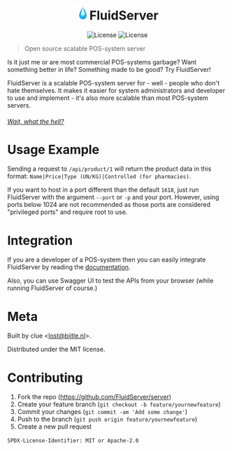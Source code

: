 <p align="center">

<h1 align="center"><img src="data/favicon.png" width="30px" alt="Icon" title="Icon">FluidServer</h1>

<p align="center">
<img src="https://img.shields.io/badge/license-MIT-green" alt="License" title="License" >
<img src="https://img.shields.io/badge/license-Apache-blue" alt="License" title="License" >
</p>

</p>

> Open source scalable POS-system server

Is it just me or are most commercial POS-systems garbage? Want something better in life? Something made to be good? Try FluidServer!

FluidServer is a scalable POS-system server for - well - people who don't hate themselves. It makes it easier for system administrators and developer to use and implement - it's also more scalable than most POS-system servers.
###### [Wait, what the hell?](https://gist.github.com/fgclue/67781ee2f4d3a218d8ca22e4e1024bc5)

<!--
# Installation
## Windows

Go to `fs.biitle.nl` and click on <button style="background-color: #19b4fe; border: 0px solid black; border-radius: 3px; padding: 3px 6px; color: white;">Download FluidServer</button>.

Open the installer and follow the steps, after that, you can run FluidServer.

## Linux (and Mac)
Run `curl fs.biitle.nl/install.sh | bash` to install FluidServer, follow the steps and run FluidServer from where you installed it to.

## Installerless
Clone the git repo by typing `git clone https://github.com/fgclue/fluidserver` and run the `make install`. Run `python api.py` to run FluidServer.
-->

# Usage Example

Sending a request to `/api/product/1` will return the product data in this format:
`Name|Price|Type (UN/KG)|Controlled (for pharmacies)`.

If you want to host in a port different than the default `1618`, just run FluidServer with the argument `--port` or `-p` and your port. However, using ports below 1024 are not recommended as those ports are considered "privileged ports" and require root to use.

# Integration
If you are a developer of a POS-system then you can easily integrate FluidServer by reading the [documentation](/docslinkhere).

Also, you can use Swagger UI to test the APIs from your browser (while running FluidServer of course.)

# Meta
Built by clue <<lost@biitle.nl>>.

Distributed under the MIT license.

# Contributing
1. Fork the repo (https://github.com/FluidServer/server)
2. Create your feature branch (`git checkout -b feature/yournewfeature`)
3. Commit your changes (`git commit -am 'Add some change'`)
4. Push to the branch (`git push origin feature/yournewfeature`)
5. Create a new pull request

`SPDX-License-Identifier: MIT or Apache-2.0`